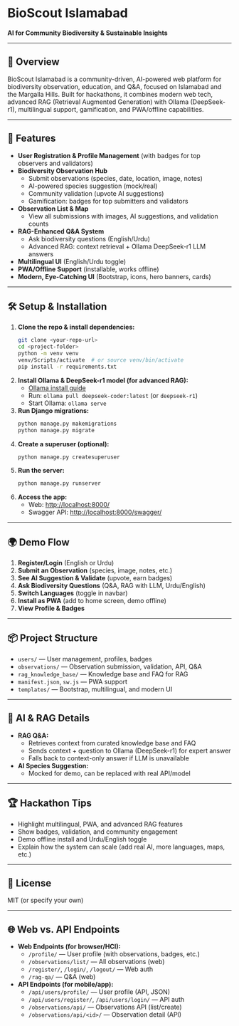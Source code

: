 # BioScout Islamabad

**AI for Community Biodiversity & Sustainable Insights**

---

## 🌱 Overview
BioScout Islamabad is a community-driven, AI-powered web platform for biodiversity observation, education, and Q&A, focused on Islamabad and the Margalla Hills. Built for hackathons, it combines modern web tech, advanced RAG (Retrieval Augmented Generation) with Ollama (DeepSeek-r1), multilingual support, gamification, and PWA/offline capabilities.

---

## 🚀 Features
- **User Registration & Profile Management** (with badges for top observers and validators)
- **Biodiversity Observation Hub**
  - Submit observations (species, date, location, image, notes)
  - AI-powered species suggestion (mock/real)
  - Community validation (upvote AI suggestions)
  - Gamification: badges for top submitters and validators
- **Observation List & Map**
  - View all submissions with images, AI suggestions, and validation counts
- **RAG-Enhanced Q&A System**
  - Ask biodiversity questions (English/Urdu)
  - Advanced RAG: context retrieval + Ollama DeepSeek-r1 LLM answers
- **Multilingual UI** (English/Urdu toggle)
- **PWA/Offline Support** (installable, works offline)
- **Modern, Eye-Catching UI** (Bootstrap, icons, hero banners, cards)

---

## 🛠️ Setup & Installation
1. **Clone the repo & install dependencies:**
   ```bash
   git clone <your-repo-url>
   cd <project-folder>
   python -m venv venv
   venv/Scripts/activate  # or source venv/bin/activate
   pip install -r requirements.txt
   ```
2. **Install Ollama & DeepSeek-r1 model (for advanced RAG):**
   - [Ollama install guide](https://ollama.com/download)
   - Run: `ollama pull deepseek-coder:latest` (or `deepseek-r1`)
   - Start Ollama: `ollama serve`
3. **Run Django migrations:**
   ```bash
   python manage.py makemigrations
   python manage.py migrate
   ```
4. **Create a superuser (optional):**
   ```bash
   python manage.py createsuperuser
   ```
5. **Run the server:**
   ```bash
   python manage.py runserver
   ```
6. **Access the app:**
   - Web: [http://localhost:8000/](http://localhost:8000/)
   - Swagger API: [http://localhost:8000/swagger/](http://localhost:8000/swagger/)

---

## 🌍 Demo Flow
1. **Register/Login** (English or Urdu)
2. **Submit an Observation** (species, image, notes, etc.)
3. **See AI Suggestion & Validate** (upvote, earn badges)
4. **Ask Biodiversity Questions** (Q&A, RAG with LLM, Urdu/English)
5. **Switch Languages** (toggle in navbar)
6. **Install as PWA** (add to home screen, demo offline)
7. **View Profile & Badges**

---

## 📦 Project Structure
- `users/` — User management, profiles, badges
- `observations/` — Observation submission, validation, API, Q&A
- `rag_knowledge_base/` — Knowledge base and FAQ for RAG
- `manifest.json`, `sw.js` — PWA support
- `templates/` — Bootstrap, multilingual, and modern UI

---

## 🤖 AI & RAG Details
- **RAG Q&A:**
  - Retrieves context from curated knowledge base and FAQ
  - Sends context + question to Ollama (DeepSeek-r1) for expert answer
  - Falls back to context-only answer if LLM is unavailable
- **AI Species Suggestion:**
  - Mocked for demo, can be replaced with real API/model

---

## 🏆 Hackathon Tips
- Highlight multilingual, PWA, and advanced RAG features
- Show badges, validation, and community engagement
- Demo offline install and Urdu/English toggle
- Explain how the system can scale (add real AI, more languages, maps, etc.)

---

## 📄 License
MIT (or specify your own)

---

## 🌐 Web vs. API Endpoints
- **Web Endpoints (for browser/HCI):**
  - `/profile/` — User profile (with observations, badges, etc.)
  - `/observations/list/` — All observations (web)
  - `/register/`, `/login/`, `/logout/` — Web auth
  - `/rag-qa/` — Q&A (web)
- **API Endpoints (for mobile/app):**
  - `/api/users/profile/` — User profile (API, JSON)
  - `/api/users/register/`, `/api/users/login/` — API auth
  - `/observations/api/` — Observations API (list/create)
  - `/observations/api/<id>/` — Observation detail (API) 